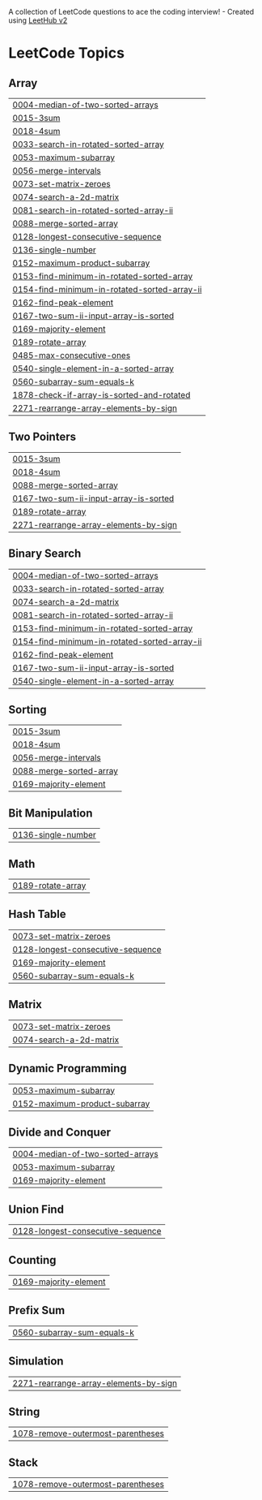 A collection of LeetCode questions to ace the coding interview! - Created using [LeetHub v2](https://github.com/arunbhardwaj/LeetHub-2.0)
<!---LeetCode Topics Start-->
# LeetCode Topics
## Array
|  |
| ------- |
| [0004-median-of-two-sorted-arrays](https://github.com/PJPriyanka147/Leetcode-daily/tree/master/0004-median-of-two-sorted-arrays) |
| [0015-3sum](https://github.com/PJPriyanka147/Leetcode-daily/tree/master/0015-3sum) |
| [0018-4sum](https://github.com/PJPriyanka147/Leetcode-daily/tree/master/0018-4sum) |
| [0033-search-in-rotated-sorted-array](https://github.com/PJPriyanka147/Leetcode-daily/tree/master/0033-search-in-rotated-sorted-array) |
| [0053-maximum-subarray](https://github.com/PJPriyanka147/Leetcode-daily/tree/master/0053-maximum-subarray) |
| [0056-merge-intervals](https://github.com/PJPriyanka147/Leetcode-daily/tree/master/0056-merge-intervals) |
| [0073-set-matrix-zeroes](https://github.com/PJPriyanka147/Leetcode-daily/tree/master/0073-set-matrix-zeroes) |
| [0074-search-a-2d-matrix](https://github.com/PJPriyanka147/Leetcode-daily/tree/master/0074-search-a-2d-matrix) |
| [0081-search-in-rotated-sorted-array-ii](https://github.com/PJPriyanka147/Leetcode-daily/tree/master/0081-search-in-rotated-sorted-array-ii) |
| [0088-merge-sorted-array](https://github.com/PJPriyanka147/Leetcode-daily/tree/master/0088-merge-sorted-array) |
| [0128-longest-consecutive-sequence](https://github.com/PJPriyanka147/Leetcode-daily/tree/master/0128-longest-consecutive-sequence) |
| [0136-single-number](https://github.com/PJPriyanka147/Leetcode-daily/tree/master/0136-single-number) |
| [0152-maximum-product-subarray](https://github.com/PJPriyanka147/Leetcode-daily/tree/master/0152-maximum-product-subarray) |
| [0153-find-minimum-in-rotated-sorted-array](https://github.com/PJPriyanka147/Leetcode-daily/tree/master/0153-find-minimum-in-rotated-sorted-array) |
| [0154-find-minimum-in-rotated-sorted-array-ii](https://github.com/PJPriyanka147/Leetcode-daily/tree/master/0154-find-minimum-in-rotated-sorted-array-ii) |
| [0162-find-peak-element](https://github.com/PJPriyanka147/Leetcode-daily/tree/master/0162-find-peak-element) |
| [0167-two-sum-ii-input-array-is-sorted](https://github.com/PJPriyanka147/Leetcode-daily/tree/master/0167-two-sum-ii-input-array-is-sorted) |
| [0169-majority-element](https://github.com/PJPriyanka147/Leetcode-daily/tree/master/0169-majority-element) |
| [0189-rotate-array](https://github.com/PJPriyanka147/Leetcode-daily/tree/master/0189-rotate-array) |
| [0485-max-consecutive-ones](https://github.com/PJPriyanka147/Leetcode-daily/tree/master/0485-max-consecutive-ones) |
| [0540-single-element-in-a-sorted-array](https://github.com/PJPriyanka147/Leetcode-daily/tree/master/0540-single-element-in-a-sorted-array) |
| [0560-subarray-sum-equals-k](https://github.com/PJPriyanka147/Leetcode-daily/tree/master/0560-subarray-sum-equals-k) |
| [1878-check-if-array-is-sorted-and-rotated](https://github.com/PJPriyanka147/Leetcode-daily/tree/master/1878-check-if-array-is-sorted-and-rotated) |
| [2271-rearrange-array-elements-by-sign](https://github.com/PJPriyanka147/Leetcode-daily/tree/master/2271-rearrange-array-elements-by-sign) |
## Two Pointers
|  |
| ------- |
| [0015-3sum](https://github.com/PJPriyanka147/Leetcode-daily/tree/master/0015-3sum) |
| [0018-4sum](https://github.com/PJPriyanka147/Leetcode-daily/tree/master/0018-4sum) |
| [0088-merge-sorted-array](https://github.com/PJPriyanka147/Leetcode-daily/tree/master/0088-merge-sorted-array) |
| [0167-two-sum-ii-input-array-is-sorted](https://github.com/PJPriyanka147/Leetcode-daily/tree/master/0167-two-sum-ii-input-array-is-sorted) |
| [0189-rotate-array](https://github.com/PJPriyanka147/Leetcode-daily/tree/master/0189-rotate-array) |
| [2271-rearrange-array-elements-by-sign](https://github.com/PJPriyanka147/Leetcode-daily/tree/master/2271-rearrange-array-elements-by-sign) |
## Binary Search
|  |
| ------- |
| [0004-median-of-two-sorted-arrays](https://github.com/PJPriyanka147/Leetcode-daily/tree/master/0004-median-of-two-sorted-arrays) |
| [0033-search-in-rotated-sorted-array](https://github.com/PJPriyanka147/Leetcode-daily/tree/master/0033-search-in-rotated-sorted-array) |
| [0074-search-a-2d-matrix](https://github.com/PJPriyanka147/Leetcode-daily/tree/master/0074-search-a-2d-matrix) |
| [0081-search-in-rotated-sorted-array-ii](https://github.com/PJPriyanka147/Leetcode-daily/tree/master/0081-search-in-rotated-sorted-array-ii) |
| [0153-find-minimum-in-rotated-sorted-array](https://github.com/PJPriyanka147/Leetcode-daily/tree/master/0153-find-minimum-in-rotated-sorted-array) |
| [0154-find-minimum-in-rotated-sorted-array-ii](https://github.com/PJPriyanka147/Leetcode-daily/tree/master/0154-find-minimum-in-rotated-sorted-array-ii) |
| [0162-find-peak-element](https://github.com/PJPriyanka147/Leetcode-daily/tree/master/0162-find-peak-element) |
| [0167-two-sum-ii-input-array-is-sorted](https://github.com/PJPriyanka147/Leetcode-daily/tree/master/0167-two-sum-ii-input-array-is-sorted) |
| [0540-single-element-in-a-sorted-array](https://github.com/PJPriyanka147/Leetcode-daily/tree/master/0540-single-element-in-a-sorted-array) |
## Sorting
|  |
| ------- |
| [0015-3sum](https://github.com/PJPriyanka147/Leetcode-daily/tree/master/0015-3sum) |
| [0018-4sum](https://github.com/PJPriyanka147/Leetcode-daily/tree/master/0018-4sum) |
| [0056-merge-intervals](https://github.com/PJPriyanka147/Leetcode-daily/tree/master/0056-merge-intervals) |
| [0088-merge-sorted-array](https://github.com/PJPriyanka147/Leetcode-daily/tree/master/0088-merge-sorted-array) |
| [0169-majority-element](https://github.com/PJPriyanka147/Leetcode-daily/tree/master/0169-majority-element) |
## Bit Manipulation
|  |
| ------- |
| [0136-single-number](https://github.com/PJPriyanka147/Leetcode-daily/tree/master/0136-single-number) |
## Math
|  |
| ------- |
| [0189-rotate-array](https://github.com/PJPriyanka147/Leetcode-daily/tree/master/0189-rotate-array) |
## Hash Table
|  |
| ------- |
| [0073-set-matrix-zeroes](https://github.com/PJPriyanka147/Leetcode-daily/tree/master/0073-set-matrix-zeroes) |
| [0128-longest-consecutive-sequence](https://github.com/PJPriyanka147/Leetcode-daily/tree/master/0128-longest-consecutive-sequence) |
| [0169-majority-element](https://github.com/PJPriyanka147/Leetcode-daily/tree/master/0169-majority-element) |
| [0560-subarray-sum-equals-k](https://github.com/PJPriyanka147/Leetcode-daily/tree/master/0560-subarray-sum-equals-k) |
## Matrix
|  |
| ------- |
| [0073-set-matrix-zeroes](https://github.com/PJPriyanka147/Leetcode-daily/tree/master/0073-set-matrix-zeroes) |
| [0074-search-a-2d-matrix](https://github.com/PJPriyanka147/Leetcode-daily/tree/master/0074-search-a-2d-matrix) |
## Dynamic Programming
|  |
| ------- |
| [0053-maximum-subarray](https://github.com/PJPriyanka147/Leetcode-daily/tree/master/0053-maximum-subarray) |
| [0152-maximum-product-subarray](https://github.com/PJPriyanka147/Leetcode-daily/tree/master/0152-maximum-product-subarray) |
## Divide and Conquer
|  |
| ------- |
| [0004-median-of-two-sorted-arrays](https://github.com/PJPriyanka147/Leetcode-daily/tree/master/0004-median-of-two-sorted-arrays) |
| [0053-maximum-subarray](https://github.com/PJPriyanka147/Leetcode-daily/tree/master/0053-maximum-subarray) |
| [0169-majority-element](https://github.com/PJPriyanka147/Leetcode-daily/tree/master/0169-majority-element) |
## Union Find
|  |
| ------- |
| [0128-longest-consecutive-sequence](https://github.com/PJPriyanka147/Leetcode-daily/tree/master/0128-longest-consecutive-sequence) |
## Counting
|  |
| ------- |
| [0169-majority-element](https://github.com/PJPriyanka147/Leetcode-daily/tree/master/0169-majority-element) |
## Prefix Sum
|  |
| ------- |
| [0560-subarray-sum-equals-k](https://github.com/PJPriyanka147/Leetcode-daily/tree/master/0560-subarray-sum-equals-k) |
## Simulation
|  |
| ------- |
| [2271-rearrange-array-elements-by-sign](https://github.com/PJPriyanka147/Leetcode-daily/tree/master/2271-rearrange-array-elements-by-sign) |
## String
|  |
| ------- |
| [1078-remove-outermost-parentheses](https://github.com/PJPriyanka147/Leetcode-daily/tree/master/1078-remove-outermost-parentheses) |
## Stack
|  |
| ------- |
| [1078-remove-outermost-parentheses](https://github.com/PJPriyanka147/Leetcode-daily/tree/master/1078-remove-outermost-parentheses) |
<!---LeetCode Topics End-->